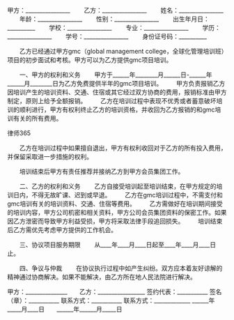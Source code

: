 
 


甲方：________________
　　乙方：________________
　　姓名：________________
　　年龄：________________
　　性别：________________
　　出生年月日：__________
　　学校：________________
　　专业：________________
　　学历：________________
　　学号：________________
　　身份证号码：__________


　　乙方已经通过甲方gmc（global management college，全球化管理培训班）项目的初步面试和考核。甲方可以为乙方提供gmc项目培训。


　　一、甲方的权利和义务
　　甲方于______年________月______日-______年______月________日为乙方免费提供半年的gmc项目培训。
　　甲方负责报销乙方因培训产生的培训资料、交通、住宿或其它经过双方协商的费用，报销标准由甲方制定，原则上给予全额报销。
　　乙方在培训过程中表现不优秀或者蓄意破坏培训的顺利进行，甲方有权利终止乙方的培训资格，并收回为乙方报销的和gmc培训有关的所有费用。




 
律师365






　　乙方在培训过程中如果擅自退出，甲方有权利收回对于乙方的所有投入费用，并保留采取进一步措施的权利。

　　培训结束后甲方有责任推荐并接纳乙方到甲方会员集团工作。




　　二、乙方的权利和义务
　　乙方自接受培训起至培训结束，在甲方规定的培训日内，不得无故旷课、迟到或早退。
　　乙方在gmc培训过程中，不需支付和gmc培训有关的培训资料、交通、住宿等费用。
　　乙方需做好在培训期间接受的培训内容，甲方公司机密和相关资料，甲方公司会员集团资料的保密工作。如果因乙方泄密而导致甲方利益受损，甲方将采取法律手段追回损失。
　　培训结束后乙方需优先考虑甲方提供的工作机会。


　　三、协议项目服务期限
　　从____年____月____日起至____年____月____日止。


　　四、争议与仲裁
　　在协议执行过程中如产生纠纷。双方应本着友好谅解的精神通过协商解决。如果不能解决，由乙方所在地人民法院进行解决。


 


甲方：_______________　　乙方：_________________
签约代表：___________    签名（章）：___________
联系方式：___________    联系方式：_____________
______年_____月____日　　______年______月_____日
 


 

 
 
 
 
 
  


  
 

  


  


  
 
 
 
 

